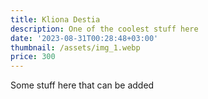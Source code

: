 ```yaml
---
title: Kliona Destia
description: One of the coolest stuff here
date: '2023-08-31T00:28:48+03:00'
thumbnail: /assets/img_1.webp
price: 300
---
```

Some stuff here that can be added
